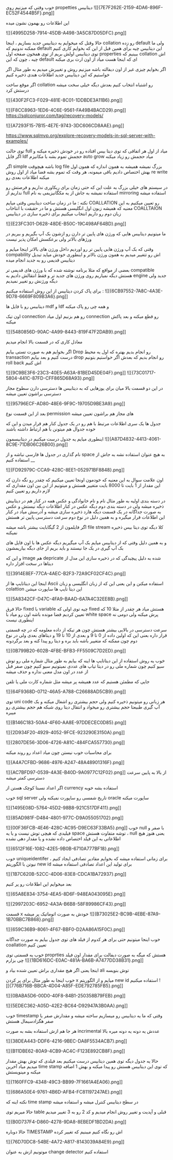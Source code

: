 
خوب وقتی که میزنیم روی propetties دیتابیس 
![[{7E7F262E-2159-4DA6-896F-EC52F4544B5F}.png]]

این اطلاعات رو بهمون نشون میده 

![[{4995D258-7914-45DB-A498-3A5C87D05DFC}.png]]

حالا وقتل که میخوایم یه دیتابیس جدید بسازیم ، اینجا collation رو زده default ولی ما ممکنه ندونیم که default این دیتابیس چیه برای همین قبل از این که بخوایم کاری کنیم توی دیتاببس اولش بریم از توی همخون صفحه اول properties  ببینیم که collation اش چیه ، چون که این default ای که اینجا هست میاد از اون ارث بری میکنه 

اگر بخوایم چیزی غیر از اون دیفالته باشه میزنیم روش و تغییرش میدیم به طور مثال اگر خواستیم که این دیتابیس جدید اطلاغات هندی ذخیره کنیم 

اگر موقع ساخت collation رو اشتباه انتخاب کنیم بعدش دیگه خیلی سخت میشه درستش کرد 

![[{430F2FC3-F029-481E-8C01-1DDBDE3A11B6}.png]]



![[{F8CC8963-1ED6-4C6E-9561-FA49B4BACD29}.png]]
https://sqlconjuror.com/tag/recovery-models/

![[{A7293F15-7B15-4E7E-9743-3DC606CD8AAE}.png]]

https://www.sqlmvp.org/explore-recovery-models-in-sql-server-with-examples/

 توی حالت full میاد از اول هر اتفاقی که توی دیتا بیس افتاده رو در خودش ذخیره میکنه و اگر فایل  ldf حجمش تموم بشه با مکانیزم auto grow میاد حجمش رو زیاد میکنه 

اگر simple باشه هیچوقت log file بزرگ نمیشه همیشه به همون اندازه که همون اول بهش اختصاص دادیم باقی میمونه، هر وقت که تموم بشه فضا میاد از اول روش re write میکنه اطلاعات بعدی رو 

در سیستم های خیلی بزرگ به علت این که حتی زمان برای ریکاوری نداریم و فرصتش رو نداریم از full استفاده نمیشه به جاش از یه مکگانیزیمی به نام mirroring استفاده میشه 

نکته : ما در زمان ساخت دیتابیس وقتی میایم COALLATION رو تعیین میکنیم به این معنیه که همیشه زبون اول انگلیسی هستش و ما در حقیقت با انتاخاب COALLTAION زبان دوم رو داریم انتخاب میکنیم برای ذخیره سازی در دیتابیس 

![[{E23FC301-D628-48DE-B50C-19C498AF64BD}.png]]

ما میتونیم دیتابیس هایی که ورژن های پایین تر دارن رو ازشون بک آپ بگیریم و ببریم در ورژهای بالاتر ولی برعکسش امکان پذیر نیست 

وقتی که بک آپ ورژن هایی پایین تر رو اوردیم داخل ورژن های بالاتر اینجا میایم و compability اش رو تتغییر میدیم به همون ورژن بالاتر و اینطوری خودش میاید تبدیل دیتابیس قدیمی رو به جدید انجام میده 

بعضی از مواقع که مثلا برنامه نوشته شده که با ورژن های قدیمی تر compatible هستش دیگه نمیاریم روی ورژن های جدید تر و فقط انتقالش دادیم به engine جدید ولی دیگه ورژنش رو تغییر نمیدیم 

برای پاک کردن دیتابیس از این روش استفاده میکنیم :
![[{6CB97552-7A8C-4A3E-9D78-6669F809B3A6}.png]]

دیتابیس رو با فایل ها mdf و ldf و همه چی رو پاک میکنه 

اون تیک connection رو هم بزنیم اول میاد connection رو قطع میکنه و بعد پاکش میکنه 

![[{5480856D-90AC-4A99-8443-819F47F2DAB9}.png]]

معادل کاری که در قسمت بالا انجام میدیم 

اگر بخوایم هم به صورت تستی بیایم Drop رو انجام بدیم بهتره که اول یه محیط transaction درست کنیم و بعد بیایم drop رو انجام بدیم که بعدش اگر خواستیم بتونیم roll back اش کنیم 


![[{9C9BE3F6-23C3-40E5-A63A-81BED45DE04F}.png]]
![[{73C01717-5804-441C-87FD-CFF865D68A93}.png]]

در این دو قسمت بالا میان برای یوزهایی که به دیتابیس ها دسترسی دارن سطوح مجاز دسترسی براشون تعیین میشه 

![[{95796ECF-AD80-48E6-9F9C-19705D9BE3A9}.png]]

بعد از این قسمت نوع permission های مجاز هم براشون تعیین میشه 

جدول ها یک سری اطلاعات مرتبط با هم رو در یک جدول کنار هم قرار میدن و این که خوده جدوال هم میتونن با هم ارتباط داشته باشند 

اینطوری میایم یه جدول درست میکنیم در دیتابیسمون 
![[{A87D4832-4413-4061-8C9E-71DB06C26B00}.png]]

نام گذاری در جدول ها فارسی نباشه و از space به هیچ عنوان  استفاده نشه به جاش از __ استفاده کنیم 

 
![[{FD92979C-CCA9-428C-8EE1-052971BF8848}.png]]

اون علامت سوال به این معنیه که خودمون اونجا تعیین میکنیم که چقدر رو نگه دارن که این مقدار از 1 بایت تا 8000 بایت متغییر هستش و میتونیم از این بین اون مقداری که لازم داریم رو تعیین کنیم 

در دسته بندی اولیه به طور مثال نام و نام خانوادگی و عکس همه در کنار هم در دیتابیش ذخیره میشه ولی در دسته بندی دوم دیگه عکس در کنار اطلاعات دیگه نیستش و عکس به صورت جداگانه در یک قسمت دیگه هارد ذخیره سازی میشه و آدرسش میاد در کنار این اطلاعات قرار میگیره و به همین دلیل در نوع دوم سرعت دسترسی پایین تر هستش 

اگر فایلمون از 2 گیگابایت بیشتر باشه میشه file stream  کلا دیگه توی دیتا بیس ذخیره نمیکنه 

و به همین دلیل وفتی که از دیتابیس میایم بک آپ میگیریم دیگه عکس ها با اون فایل های بک آپ گیری در یک جا نیستند و باید بریم از جای دیگه بیاریمشون 

و این که image هم depricate شده به دلیل پیچیدگی که در ذخیره سازی این مدل از دیتاها در سخت افزار داره 

![[{3914E8EF-77CA-4AEC-B2F3-72A9CF02CF4C}.png]]

اینجا این دیتاتایپ ها از Ascii استفاده میکنن و این یعنی این که از زبان انگلیسی و زبان colattion این دیتا تایپ ها ساپورت میشن 

![[{5A8342CF-D47C-4FA9-BAAD-6A7A4C32EE8B}.png]]

حالا فرق fixed با variable چیه توی اولی که fixed هستش میاد هر چقدر از مثلا 10 که تعیین کردیم فضا مونده باشه اون رو میاد با white space پرش میکنه ولی دومی نه اینطوری نیست 

سرعت دسترسی در بالایی بیشتر هستش چون هر تیکه از داده معلومه که در چه قسمتی قرار داره بعنی این که اولین داده از 0 تا 9 و بعدی از 10 تا 19 و دیتاهای بعدی ولی در نوع دوم چون ممکنه که متغییر باشه باید بره و دیتا رو پیدا کنه و بعد برگردونه 

![[{0B799B20-602B-4FBE-BFB3-FF5509C7D2ED}.png]]

 خوب یه روش استفاده از این دیتاتایپ ها اینه که بیایم به طور مثال شماره ملی رو توش سیو کنیم چون شماره ملی رو در دیتا تیاپ های عددی نمیتونیم سیو کنیم چون صفر قبل از عدد در اون مدل معنی نداره و حذف میشه 

جایی که مطمئن هستیم که عدد همیشه پر میشه مثل شماره کارت ملی یا تلفن

![[{64F9368D-0712-46A5-A788-C26688AD5CB9}.png]]


توی  uni code هر زبانی رو میتونیم ذخیره کنیم ولی حجم بیشتری رو اشغال میکنه و بک آپ گیری طبیعتا حجم بیشتری رو میخواد و انتقال دیتا روی شبکه هم حجم بیشتری رو میبره 

![[{B146C183-50A4-4F60-AA8E-97DDECEC0D85}.png]]


![[{2D934F20-4929-4052-9FCE-923290E3150A}.png]]

![[{2807DE56-3D06-4726-A81C-484FCA557730}.png]]

برای محاسبات خوب نیستن چون میاد اعداد رو روند میکنه 

![[{A4A7CFBD-9686-4976-A247-48A48901316F}.png]]

![[{AC7BFD97-0539-4A3E-B40D-9A0977C12F02}.png]]
از بالا به پایین سرعت دسترسی کمتر میشه 

اگر اعداد نسبتا کوچک هستن از currency استفاده بشه خوبه 


خوب sql server تاریخ شمسی رو ساپورت نمیکنه ولی oracle ساپورت میکنه 

![[{1495E08D-5764-45D2-98B8-921C517DF411}.png]]

![[{85AD981F-D484-4801-977C-D9A055051702}.png]]

![[{00F36FCB-4E46-428C-AC95-D9EC63F33BA5}.png]]
خوب null با صفر و فیلیدی که هیچی توش نیست و یا یه space توشه متفاوت هستش ، null یعنی هنوز هیچ اطلاعاتی به این فیلد اختصاص داده نشده و یا مقدار دهی نشده 

![[{6512F16E-1082-42E5-9B0B-6710A777BF18}.png]]

خوب uniqueidentifer برای زمانی استفاده میشه که بخوایم مقادیر تصادفی ایجاد کنیم ، نیوتن با الگوریتم new id برای تولید این اعداد تصادفی استفاده میشه 

![[{1B7C620B-52CC-4D06-83E8-CDCA1BA72937}.png]]

بعد میخوایم این اطلاعات رو پر کنیم 

![[{65A8E834-3754-4EA5-8D6F-948EA043095E}.png]]

![[{2997203C-6952-4A3A-B6B8-58F89986CF43}.png]]

قسمت x خودش به صورت اتوماتیک پر میشه 
![[{B73025E2-BC9B-4EBE-87A9-1B70BBC7B868}.png]]

![[{659C36B9-8061-4F67-BBF0-D2AA86A15F0C}.png]]

خوب اینجا میتونیم حتی برای هر کدوم از فیلد های توی جدول بیایم به صورت جداگانه coallation تعیین کنیم 

خوب یه قسمتی توی proprties هستش که میگه به صورت دیفالت برای مقدار اون فیلد چی بزارم 
![[{1BD616DC-E0AC-481A-BA6B-A7477DD38B31}.png]]

اینجا یعنی اگر هیچ مقداری براش تعیین شنده بیاد و ali توش بنویسه 


خوب اینجا به طور مثال برای پر کردن x میایم و از الگوریتم new id استفاده میکنیم 
![[{776B716B-BBCA-4D04-A85F-EDE792785FB5}.png]]

![[{0BABA5D6-00D0-40F8-84B1-250358B79FEB}.png]]

![[{5EDEC362-A05D-42E2-BC64-D92947A3B0AA}.png]]

خوب timestamp وقتی که ما یه دیتابیس رو میسازیم ساخته میشه و مقدارش صفر یا صفر هگزادسیمال هستش 

هر جا هم ازش استفاده بشه به صورت incrimental عددش یه دونه یه دونه میره بالا 

![[{38DEA443-DDF6-4216-9BEC-DA8F5534ACB7}.png]]

![[{B11DBE62-80A9-4CB9-AC4C-F123E892CB8F}.png]]


حالا یه جدول دیگه توی همین دیتابیس درست میکنیم بعد فیلدی که توش بهش مقدار میدیم میاد آخرین time stamp که توی این دیتابیس هستش رو پیدا میکنه و بهش 1 اضافه میکنه و مینویستش

![[{1160FFC9-4348-49C3-BB99-7F1661A4EA06}.png]]

![[{686A50E4-9761-4B6D-AFB4-FC81197247AE}.png]]

نکته اینه که time stamp در سطح دیتابیس کنترل میشه و استفاده میشه 

حالا میریم توی table قبلی و آپدیت و تغییر روش انجام میدیم و کد 2 رو به 3 تغییر میدیم   

![[{B0D737F4-D860-4278-9DA8-8EBEDF1BD2DA}.png]]

حالا دوباره TIMESTAMP اش رو نگاه کنیم میبنیم که تغییر کرده 

![[{76D70DC8-54BE-4A72-A817-8143039A84E9}.png]]

موتونیم ازش به عنوان change detector  استفاده کنیم 